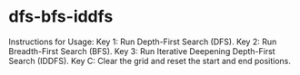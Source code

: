 # dfs-bfs-iddfs
Instructions for Usage:
Key 1: Run Depth-First Search (DFS).
Key 2: Run Breadth-First Search (BFS).
Key 3: Run Iterative Deepening Depth-First Search (IDDFS).
Key C: Clear the grid and reset the start and end positions.
